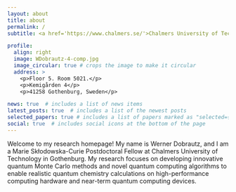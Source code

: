 ```yaml
---
layout: about
title: about
permalink: /
subtitle: <a href='https://www.chalmers.se/'>Chalmers University of Technology</a>. 

profile:
  align: right
  image: WDobrautz-4-comp.jpg
  image_circular: true # crops the image to make it circular
  address: >
    <p>Floor 5. Room 5021.</p>
    <p>Kemigården 4</p>
    <p>41258 Gothenburg, Sweden</p>

news: true  # includes a list of news items
latest_posts: true  # includes a list of the newest posts
selected_papers: true # includes a list of papers marked as "selected={true}"
social: true  # includes social icons at the bottom of the page
---
```

Welcome to my research homepage!
My name is Werner Dobrautz, and I am a Marie Skłodowska-Curie Postdoctoral Fellow at Chalmers University of Technology in Gothenburg. 
My research focuses on developing innovative quantum Monte Carlo methods and novel quantum computing algorithms to enable realistic quantum chemistry calculations on high-performance computing hardware and near-term quantum computing devices.
